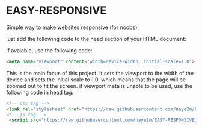 # EASY-RESPONSIVE
Simple way to make websites responsive (for noobs).


just add the following code to the head section of your HTML document:

if avaiable, use the following code:
```html
<meta name="viewport" content="width=device-width, initial-scale=1.0">
```
This is the main focus of this project. It sets the viewport to the width of the device and sets the initial scale to 1.0, which means that the page will be zoomed out to fit the screen.
if viewport meta is unable to be used, use the following code in head tag:
```html
<!-- css tag -->
<link rel="stylesheet" href="https://raw.githubusercontent.com/naye2m/EASY-RESPONSIVE/refs/heads/main/easy-responsive.css">
<!-- js tag -->
 <script src="https://raw.githubusercontent.com/naye2m/EASY-RESPONSIVE/refs/heads/main/easy-responsive.js"></script>
```